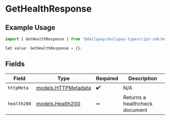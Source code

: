 # GetHealthResponse

## Example Usage

```typescript
import { GetHealthResponse } from "@dailypay/dailypay-typescript-sdk/models/operations";

let value: GetHealthResponse = {};
```

## Fields

| Field                                               | Type                                                | Required                                            | Description                                         |
| --------------------------------------------------- | --------------------------------------------------- | --------------------------------------------------- | --------------------------------------------------- |
| `httpMeta`                                          | [models.HTTPMetadata](../../models/httpmetadata.md) | :heavy_check_mark:                                  | N/A                                                 |
| `health200`                                         | [models.Health200](../../models/health200.md)       | :heavy_minus_sign:                                  | Returns a healthcheck document                      |